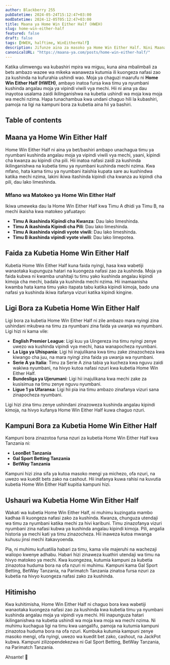 ```yaml
---
author: Blackberry 255
pubDatetime: 2024-05-24T15:12:47+03:00
modDatetime: 2024-12-05T05:12:47+03:00
title: Maana ya Home Win Either Half (HWEH)
slug: home-win-either-half
featured: false
draft: false
tags: [HWEH, halftime, WinEitherHalf]
description: Jifunze aina za masoko ya Home Win Either Half. Nini Maana ya HWEH Kwenye Betting
canonicalURL: "https://maana-ya.com/posts/home-win-either-half/"
---
```


Katika ulimwengu wa kubashiri mpira wa miguu, kuna aina mbalimbali za bets ambazo wazee wa mikeka wanaweza kutumia ili kuongeza nafasi zao za kushinda na kufurahia ushindi wao. Moja ya chaguzi maarufu ni **Home Win Either Half (HWEH)**, ambayo inatoa fursa kwa timu ya nyumbani kushinda angalau moja ya vipindi viwili vya mechi. Hii ni aina ya dau inayotoa usalama zaidi ikilinganishwa na kubetia ushindi wa moja kwa moja wa mechi nzima. Hapa tunachambua kwa undani chaguo hili la kubashiri, pamoja na ligi na kampuni bora za kubetia aina hii ya bashiri.

## Table of contents

## Maana ya Home Win Either Half

Home Win Either Half ni aina ya bet/bashiri ambapo unachagua timu ya nyumbani kushinda angalau moja ya vipindi viwili vya mechi, yaani, kipindi cha kwanza au kipindi cha pili. Hii inatoa nafasi zaidi za kushinda ikilinganishwa na kubetia timu ya nyumbani kushinda mechi nzima. Kwa mfano, hata kama timu ya nyumbani itaishia kupata sare au kushindwa katika mechi nzima, lakini ikiwa itashinda kipindi cha kwanza au kipindi cha pili, dau lako limeshinda.

### Mfano wa Matokeo ya Home Win Either Half

Ikiwa umeweka dau la Home Win Either Half kwa Timu A dhidi ya Timu B, na mechi ikaisha kwa matokeo yafuatayo:

- **Timu A ikashinda Kipindi cha Kwanza**: Dau lako limeshinda.
- **Timu A ikashinda Kipindi cha Pili**: Dau lako limeshinda.
- **Timu A ikashinda vipindi vyote viwili**: Dau lako limeshinda.
- **Timu B ikashinda vipindi vyote viwili**: Dau lako limepotea.

## Faida za Kubetia Home Win Either Half

Kubetia Home Win Either Half kuna faida nyingi, hasa kwa wabetiji wanaotaka kupunguza hatari na kuongeza nafasi zao za kushinda. Moja ya faida kubwa ni kwamba unahitaji tu timu yako kushinda angalau kipindi kimoja cha mechi, badala ya kushinda mechi nzima. Hii inamaanisha kwamba hata kama timu yako itapata tabu katika kipindi kimoja, bado una nafasi ya kushinda ikiwa itafanya vizuri katika kipindi kingine.

## Ligi Bora za Kubetia Home Win Either Half

Ligi bora za kubetia Home Win Either Half ni zile ambazo mara nyingi zina ushindani mkubwa na timu za nyumbani zina faida ya uwanja wa nyumbani. Ligi hizi ni kama vile:

- **English Premier League**: Ligi kuu ya Uingereza ina timu nyingi zenye uwezo wa kushinda vipindi vya mechi, hasa wanapocheza nyumbani.
- **La Liga ya Uhispania**: Ligi hii inajulikana kwa timu zake zinazocheza kwa kiwango cha juu, na mara nyingi zina faida ya uwanja wa nyumbani.
- **Serie A ya Italia**: Timu za Serie A zina tabia ya kucheza kwa nguvu zaidi wakiwa nyumbani, na hivyo kutoa nafasi nzuri kwa kubetia Home Win Either Half.
- **Bundesliga ya Ujerumani**: Ligi hii inajulikana kwa mechi zake za kusisimua na timu zenye nguvu nyumbani.
- **Ligue 1 ya Ufaransa**: Ligi hii pia ina timu ambazo zinafanya vizuri sana zinapocheza nyumbani.

Ligi hizi zina timu zenye ushindani zinazoweza kushinda angalau kipindi kimoja, na hivyo kufanya Home Win Either Half kuwa chaguo nzuri.

## Kampuni Bora za Kubetia Home Win Either Half

Kampuni bora zinazotoa fursa nzuri za kubetia Home Win Either Half kwa Tanzania ni:

- **<span class="text-success text-decoration-underline" onclick="OpenAff('leonbet')">LeonBet Tanzania</span>**
- **<span class="text-success text-decoration-underline" onclick="OpenAff('gsb')">Gal Sport Betting Tanzania</span>**
- **<span class="text-success text-decoration-underline" onclick="OpenAff('betway')">BetWay Tanzania</span>**

Kampuni hizi zina sifa ya kutoa masoko mengi ya michezo, ofa nzuri, na uwezo wa kuedit bets zako na cashout. Hii inafanya kuwa rahisi na kuvutia kubetia Home Win Either Half kupitia kampuni hizi.

## Ushauri wa Kubetia Home Win Either Half

Wakati wa kubetia Home Win Either Half, ni muhimu kuzingatia mambo kadhaa ili kuongeza nafasi zako za kushinda. Kwanza, chunguza utendaji wa timu za nyumbani katika mechi za hivi karibuni. Timu zinazofanya vizuri nyumbani zina nafasi kubwa ya kushinda angalau kipindi kimoja. Pili, angalia historia ya mechi kati ya timu zinazocheza. Hii inaweza kutoa mwanga kuhusu jinsi mechi itakavyoenda.

Pia, ni muhimu kufuatilia habari za timu, kama vile majeruhi na wachezaji waliopo kwenye adhabu. Habari hizi zinaweza kuathiri utendaji wa timu na hivyo matokeo ya mechi. Kwa kuongezea, kutumia kampuni za kubetia zinazotoa huduma bora na ofa nzuri ni muhimu. Kampuni kama Gal Sport Betting, BetWay Tanzania, na Parimatch Tanzania zinatoa fursa nzuri za kubetia na hivyo kuongeza nafasi zako za kushinda.

## Hitimisho

Kwa kuhitimisha, Home Win Either Half ni chaguo bora kwa wabetiji wanaotaka kuongeza nafasi zao za kushinda kwa kubetia timu ya nyumbani kushinda angalau moja ya vipindi vya mechi. Hii inapunguza hatari ikilinganishwa na kubetia ushindi wa moja kwa moja wa mechi nzima. Ni muhimu kuchagua ligi na timu kwa uangalifu, pamoja na kutumia kampuni zinazotoa huduma bora na ofa nzuri. Kumbuka kutumia kampuni zenye masoko mengi, ofa nyingi, uwezo wa kuedit bet zako, cashout, na JackPot kubwa. Kampuni zilizopendekezwa ni Gal Sport Betting, BetWay Tanzania, na Parimatch Tanzania.

Ahsante! 🙏

